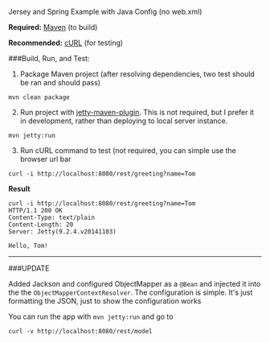 Jersey and Spring Example with Java Config (no web.xml)

**Required:** [Maven](https://maven.apache.org/) (to build)

**Recommended:** [cURL](http://curl.haxx.se/) (for testing)

###Build, Run, and Test:

1. Package Maven project (after resolving dependencies, two test should be ran and should pass)

```
mvn clean package
```

2. Run project with [jetty-maven-plugin](http://eclipse.org/jetty/documentation/current/jetty-maven-plugin.html). 
This is not required, but I prefer it in development, rather than deploying to local server instance.

```
mvn jetty:run
```

3. Run cURL command to test (not required, you can simple use the browser url bar

```
curl -i http://localhost:8080/rest/greeting?name=Tom
```

**Result**

```
curl -i http://localhost:8080/rest/greeting?name=Tom
HTTP/1.1 200 OK
Content-Type: text/plain
Content-Length: 20
Server: Jetty(9.2.4.v20141103)

Hello, Tom!
```

-----

###UPDATE

Added Jackson and configured ObjectMapper as a `@Bean` and injected it into the 
the `ObjectMapperContextResolver`. The configuration is simple. It's just formatting
the JSON, just to show the configuration works

You can run the app with `mvn jetty:run` and go to 

```
curl -v http://localhost:8080/rest/model
```


